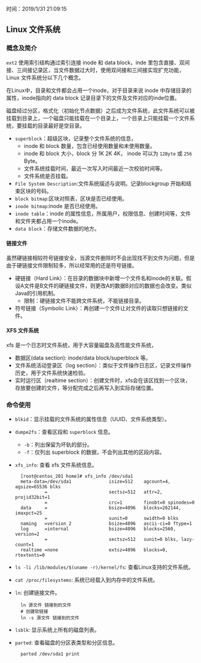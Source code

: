 时间：2019/1/31 21:09:15  

## Linux 文件系统    

### 概念及简介  
`ext2` 使用索引结构通过索引连接 inode 和 data block，inde 里包含直接、双间接、三间接记录区，当文件数据过大时，使用双间接和三间接实现扩充功能，Linux 文件系统分以下几个概念。

在Linux中，目录和文件都会占用一个inode，对于目录来说 inode 中存储目录的属性，inode指向的 data block 记录目录下的文件及文件对应的inde位置。

磁盘经过分区，格式化（初始化节点数据）之后成为文件系统，此文件系统可以被挂载到目录上，一个磁盘只能挂载在一个目录上，一个目录上只能挂载一个文件系统，要挂载的目录最好是空目录。

* `superblock`：超级区块，记录整个文件系统的信息，
	* inode 和 block 数量，包含已经使用数量和未使用数量。
	* inode 和 block 大小，block 分 1K 2K 4K， inode 可以为 `12Byte` 或 `256` Byte。
	* 文件系统挂载时间，最近一次写入时间最近一次校验时间等。
	* 文件系统是否挂载。
* `File System Description`:文件系统描述与说明。记录blockgroup 开始和结束区块的号码。
* `block bitmap`:区块对照表，区块是否已经使用。
* `inode bitmap`:inode 是否已经使用。
* `inode table`：inode 的属性信息，所属用户，权限信息、创建时间等，文件和文件夹都占用一个inode。
* `data block`：存储文件数据的地方。

#### 链接文件 
虽然硬链接相较符号链接安全，当源文件删除时不会出现找不到文件为问题，但是由于硬链接文件限制较多，所以经常用的还是符号链接。  

* 硬链接（Hard Link）：在目录的数据块中新增一个文件名和inode的关联。假设A文件是B文件的硬链接文件，则更改A的数据B对应的数据也会改变。类似Java的引用机制。
	* 限制：硬链接文件不能跨文件系统，不能链接目录。
* 符号链接（Symbolic Link）：再创建一个文件让对文件的读取只想链接的文件。

#### XFS 文件系统  

xfs 是一个日志时文件系统，用于大容量磁盘及高性能文件系统，

* 数据区(data section): inode/data block/superblock 等。
* 文件系统活动登录区（log section）：类似于文件操作日志区，记录文件操作历史，用于文件系统快速检验。
* 实时运行区（realtime section）：创建文件时，xfs会在该区找到一个区块，存放要创建的文件，等分配完成之后再写入到实际存储位置。
### 命令使用  

 * `blkid`：显示挂载的文件系统的属性信息（UUID、文件系统类型）。
 * `dumpe2fs`：查看区段和 `superblock` 信息。
	 * `-b`：列出保留为坏轨的部分。
	 * `-f`：仅列出 superblock 的数据，不会列出其他的区段内容。

* `xfs_info`: 查看 xfs 文件系统信息。

		[root@centos_201 home]# xfs_info /dev/sda1
		meta-data=/dev/sda1              isize=512    agcount=4, agsize=65536 blks
		         =                       sectsz=512   attr=2, projid32bit=1
		         =                       crc=1        finobt=0 spinodes=0
		data     =                       bsize=4096   blocks=262144, imaxpct=25
		         =                       sunit=0      swidth=0 blks
		naming   =version 2              bsize=4096   ascii-ci=0 ftype=1
		log      =internal               bsize=4096   blocks=2560, version=2
		         =                       sectsz=512   sunit=0 blks, lazy-count=1
		realtime =none                   extsz=4096   blocks=0, rtextents=0

* `ls -li /lib/modules/$(uname -r)/kernel/fs`: 查看Linux支持的文件系统。
* `cat /proc/filesystems`: 系统已经载入到内存中的文件系统。
* `ln`: 创建链接文件。
		
		ln 源文件 链接到的文件
		# 创建软链接
		ln -s 源文件 链接到的文件

* `lsblk`: 显示系统上所有的磁盘列表。
* `parted`: 查看磁盘的分区表类型和分区信息。

		parted /dev/sda1 print